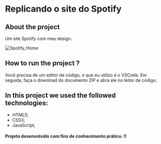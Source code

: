 # Replicando o site do Spotify

## About the project

Um site Spotify com meu design.

![Spotify_Home](https://user-images.githubusercontent.com/97032776/160487181-faf53f93-aca0-4829-a01b-6be831c58857.gif)

## How to run the project ?

Você precisa de um editor de código, o que eu utilizo é o VSCode. 
Em seguida, faça o download do documento ZIP e abra ele no leitor de código.

## In this project we used the followed technologies:
- HTML5;
- CSS3;
- JavaScript;

#### Projeto desenvolvido com fins de conhecimento prático. ‼
